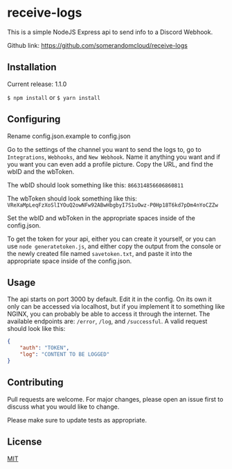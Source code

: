 # receive-logs

This is a simple NodeJS Express api to send info to a Discord Webhook.

Github link: https://github.com/somerandomcloud/receive-logs

## Installation

Current release: 1.1.0

`$ npm install` or `$ yarn install`

## Configuring

Rename config.json.example to config.json

Go to the settings of the channel you want to send the logs to, go to `Integrations`, `Webhooks`, and `New Webhook`. Name it anything you want and if you want you can even add a profile picture. 
Copy the URL, and find the wbID and the wbToken.

The wbID should look something like this: `866314856606860811`

The wbToken should look something like this: `VReXaMpLeqFzXoSlIYOuQ2owNFw92ABwHbgbyI7S1uOwz-P0Hp18T6kd7pDm4nYoCZZw`

Set the wbID and wbToken in the appropriate spaces inside of the config.json.

To get the token for your api, either you can create it yourself, or you can use `node generatetoken.js`, and either copy the output from the console or the newly created file named `savetoken.txt`, and paste it into the appropriate space inside of the config.json.

## Usage

The api starts on port 3000 by default. Edit it in the config. On its own it only can be accessed via localhost, but if you implement it to something like NGINX, you can probably be able to access it through the internet. The available endpoints are: `/error`, `/log`, and `/successful`. 
A valid request should look like this:
```json
{
    "auth": "TOKEN",
    "log": "CONTENT TO BE LOGGED"
}
```


## Contributing
Pull requests are welcome. For major changes, please open an issue first to discuss what you would like to change.

Please make sure to update tests as appropriate.

## License
[MIT](https://choosealicense.com/licenses/mit/)
